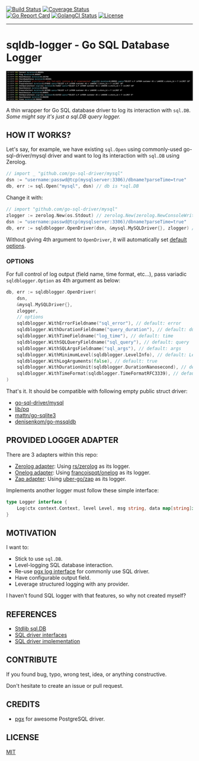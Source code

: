 [![Build Status](https://travis-ci.com/simukti/sqldb-logger.svg)](https://travis-ci.com/simukti/sqldb-logger) 
[![Coverage Status](https://coveralls.io/repos/github/simukti/sqldb-logger/badge.svg)](https://coveralls.io/github/simukti/sqldb-logger)  
[![Go Report Card](https://goreportcard.com/badge/github.com/simukti/sqldb-logger)](https://goreportcard.com/report/github.com/simukti/sqldb-logger)
[![GolangCI Status](https://golangci.com/badges/github.com/simukti/sqldb-logger.svg)](https://golangci.com/r/github.com/simukti/sqldb-logger) 
[![License](http://img.shields.io/badge/license-MIT-blue.svg?style=flat)](https://raw.githubusercontent.com/simukti/sqldb-logger/master/LICENSE.txt)

------

# sqldb-logger - Go SQL Database Logger

![shameless console output sample](./logadapter/zerologadapter/console.jpg?raw=true "go sql database logger output")

A thin wrapper for Go SQL database driver to log its interaction with `sql.DB`. _Some might say it's just a sql.DB query logger._

## HOW IT WORKS?

Let's say, for example, we have existing `sql.Open` using commonly-used go-sql-driver/mysql driver and want to log its interaction with `sql.DB` using Zerolog.

```go
// import _ "github.com/go-sql-driver/mysql"
dsn := "username:passwd@tcp(mysqlserver:3306)/dbname?parseTime=true"
db, err := sql.Open("mysql", dsn) // db is *sql.DB
```

Change it with:

```go
// import "github.com/go-sql-driver/mysql"
zlogger := zerolog.New(os.Stdout) // zerolog.New(zerolog.NewConsoleWriter()) // <-- for colored console
dsn := "username:passwd@tcp(mysqlserver:3306)/dbname?parseTime=true"
db, err := sqldblogger.OpenDriver(dsn, &mysql.MySQLDriver{}, zlogger) // db is *sql.DB
``` 

Without giving 4th argument to `OpenDriver`, it will automatically set [default options](./options.go#L19-L29).

### OPTIONS

For full control of log output (field name, time format, etc...), pass variadic `sqldblogger.Option` as 4th argument as below:

```go
db, err := sqldblogger.OpenDriver(
    dsn, 
    &mysql.MySQLDriver{}, 
    zlogger,
    // options
    sqldblogger.WithErrorFieldname("sql_error"), // default: error
    sqldblogger.WithDurationFieldname("query_duration"), // default: duration
    sqldblogger.WithTimeFieldname("log_time"), // default: time
    sqldblogger.WithSQLQueryFieldname("sql_query"), // default: query
    sqldblogger.WithSQLArgsFieldname("sql_args"), // default: args
    sqldblogger.WithMinimumLevel(sqldblogger.LevelInfo), // default: LevelDebug
    sqldblogger.WithLogArguments(false), // default: true
    sqldblogger.WithDurationUnit(sqldblogger.DurationNanosecond), // default: millisecond
    sqldblogger.WithTimeFormat(sqldblogger.TimeFormatRFC3339), // default: unix timestamp
)
```

That's it. It should be compatible with following empty public struct driver: 

- [go-sql-driver/mysql](https://github.com/go-sql-driver/mysql/blob/15462c1d60d42ecca11d6ef9fec0b0afd5833459/driver.go#L84)
- [lib/pq](https://github.com/lib/pq/blob/f91d3411e481ed313eeab65ebfe9076466c39d01/conn.go#L52)
- [mattn/go-sqlite3](https://github.com/mattn/go-sqlite3/blob/590d44c02bca83987d23f6eab75e6d0ddf95f644/sqlite3.go#L230)
- [denisenkom/go-mssqldb](https://github.com/denisenkom/go-mssqldb/blob/cfbb681360f0a7de54ae77703318f0e60d422e00/mssql.go#L33)

## PROVIDED LOGGER ADAPTER

There are 3 adapters within this repo:

- [Zerolog adapter](logadapter/zerologadapter): Using [rs/zerolog](https://github.com/rs/zerolog) as its logger.
- [Onelog adapter](logadapter/onelogadapter): Using [francoispqt/onelog](https://github.com/francoispqt/onelog) as its logger.
- [Zap adapter](logadapter/zapadapter): Using [uber-go/zap](https://github.com/uber-go/zap) as its logger.

Implements another logger must follow these simple interface:

```go
type Logger interface {
	Log(ctx context.Context, level Level, msg string, data map[string]interface{})
}
``` 

## MOTIVATION

I want to:

- Stick to use `sql.DB`.
- Level-logging SQL database interaction.
- Re-use [pgx log interface](https://github.com/jackc/pgx/blob/f3a3ee1a0e5c8fc8991928bcd06fdbcd1ee9d05c/logger.go#L46-L49) for commonly use SQL driver.
- Have configurable output field.
- Leverage structured logging with any provider.

I haven't found SQL logger with that features, so why not created myself? 

## REFERENCES

- [Stdlib sql.DB](https://github.com/golang/go/blob/master/src/database/sql/sql.go)
- [SQL driver interfaces](https://github.com/golang/go/blob/master/src/database/sql/driver/driver.go)
- [SQL driver implementation](https://github.com/golang/go/wiki/SQLDrivers)

## CONTRIBUTE

If you found bug, typo, wrong test, idea, or anything constructive.
 
Don't hesitate to create an issue or pull request.

## CREDITS

- [pgx](https://github.com/jackc/pgx) for awesome PostgreSQL driver.

## LICENSE

[MIT](./LICENSE.txt)